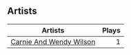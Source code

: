## Artists
Artists | Plays 
----- | -----: 
[Carnie And Wendy Wilson](/artists/carnie-and-wendy-wilson-56227) | 1

